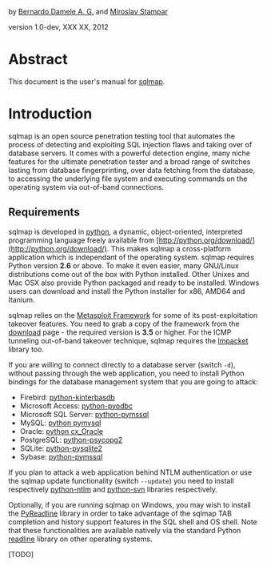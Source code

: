 by [Bernardo Damele A. G.](mailto:bernardo@sqlmap.org) and [Miroslav Stampar](mailto:miroslav@sqlmap.org)

version 1.0-dev, XXX XX, 2012

# Abstract
This document is the user's manual for [sqlmap](http://www.sqlmap.org).

# Introduction
sqlmap is an open source penetration testing tool that automates the process of detecting and exploiting SQL injection flaws and taking over of database servers. It comes with a powerful detection engine, many niche features for the ultimate penetration tester and a broad range of switches lasting from database fingerprinting, over data fetching from the database, to accessing the underlying file system and executing commands on the operating system via out-of-band connections.

## Requirements
sqlmap is developed in [python](http://www.python.org), a dynamic, object-oriented, interpreted programming language freely available from [http://python.org/download/](http://python.org/download/). This makes sqlmap a cross-platform application which is independant of the operating system. sqlmap requires Python version **2.6** or above. To make it even easier, many GNU/Linux distributions come out of the box with Python installed. Other Unixes and Mac OSX also provide Python packaged and ready to be installed. Windows users can download and install the Python installer for x86, AMD64 and Itanium.

sqlmap relies on the [Metasploit Framework](http://metasploit.com) for some of its post-exploitation takeover features. You need to grab a copy of the framework from the [download](http://metasploit.com/download/) page - the required version is **3.5** or higher. For the ICMP tunneling out-of-band takeover technique, sqlmap requires the [Impacket](http://corelabs.coresecurity.com/index.php?module=Wiki&amp;action=view&amp;type=tool&amp;name=Impacket) library too.

If you are willing to connect directly to a database server (switch `-d`), without passing through the web application, you need to install Python bindings for the database management system that you are going to attack:

* Firebird: [python-kinterbasdb](http://kinterbasdb.sourceforge.net/)
* Microsoft Access: [python-pyodbc](http://pyodbc.googlecode.com/)
* Microsoft SQL Server: [python-pymssql](http://pymssql.sourceforge.net/)
* MySQL: [python pymysql](http://code.google.com/p/pymysql/)
* Oracle: [python cx_Oracle](http://cx-oracle.sourceforge.net/)
* PostgreSQL: [python-psycopg2](http://initd.org/psycopg/)
* SQLite: [python-pysqlite2](http://pysqlite.googlecode.com/)
* Sybase: [python-pymssql](http://pymssql.sourceforge.net/)

If you plan to attack a web application behind NTLM authentication or use the sqlmap update functionality (switch `--update`) you need to install respectively [python-ntlm](http://code.google.com/p/python-ntlm/) and [python-svn](http://pysvn.tigris.org/) libraries respectively.

Optionally, if you are running sqlmap on Windows, you may wish to install the [PyReadline](http://ipython.scipy.org/moin/PyReadline/Intro) library in order to take advantage of the sqlmap TAB completion and history support features in the SQL shell and OS shell. Note that these functionalities are available natively via the standard Python [readline](http://docs.python.org/library/readline.html) library on other operating systems.

[TODO]